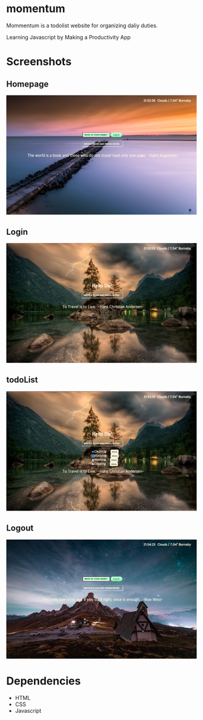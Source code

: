 # momentum

Mommentum is a todolist website for organizing daliy duties.

Learning Javascript by Making a Productivity App

# Screenshots
## Homepage
!["Home"](https://github.com/yhupaul/momentum/blob/main/doc/Home.png)
## Login
!["Login"](https://github.com/yhupaul/momentum/blob/main/doc/login.png)
## todoList
!["todolist"](https://github.com/yhupaul/momentum/blob/main/doc/todolist.png)
## Logout
!["Logout"](https://github.com/yhupaul/momentum/blob/main/doc/logout.png)

# Dependencies
- HTML 
- CSS 
- Javascript

